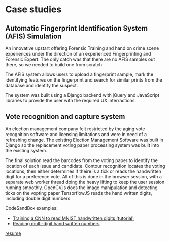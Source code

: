 # Case studies

## Automatic Fingerprint Identification System (AFIS) Simulation
An innovative upstart offering Forensic Training and hand on crime scene experiences under the direction of an experienced Fingerprinting and Forensic Expert.
The only catch was that there are no AFIS samples out there, so we needed to build one from scratch.

The AFIS system allows users to upload a fingerprint sample, mark the identifying features on the fingerprint and search for similar prints from the database and identify the suspect.

The system was built using a Django backend with jQuery and JavaScript libraries to provide the user with the required UX interractions.

## Vote recognition and capture system
An election management company felt restricted by the aging vote recognition software and licensing limitations and were in need of a refreshing change.
The existing Election Management Software was built in Django so the replacement voting paper processing system was built into the existing system.

The final solution read the barcodes from the voting paper to identify the location of each issue and candidate.
Contour recognition locates the voting locations, then either determines if theire is a tick or reads the handwritten digit for a preference vote.
All of this is done in the browser session, with a separate web worker thread doing the heavy lifting to keep the user session running smoothly.
OpenCV.js does the image manipulation and detecting ticks on the vopting paper
TensorflowJS reads the hand written digits, including double digit numbers

CodeSandBox examples:
- [Training a CNN to read MNIST handwritten digits (tutorial)](https://bzsi3.csb.app/)
- [Reading multi-digit hand written numbers](https://vb1bn.csb.app/)


[resume](cv.md)
